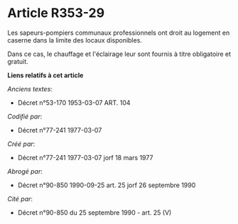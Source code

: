 # Article R353-29

Les sapeurs-pompiers communaux professionnels ont droit au logement en caserne dans la limite des locaux disponibles.

Dans ce cas, le chauffage et l'éclairage leur sont fournis à titre obligatoire et gratuit.

**Liens relatifs à cet article**

_Anciens textes_:

  - Décret n°53-170 1953-03-07 ART. 104

_Codifié par_:

  - Décret n°77-241 1977-03-07

_Créé par_:

  - Décret n°77-241 1977-03-07 jorf 18 mars 1977

_Abrogé par_:

  - Décret n°90-850 1990-09-25 art. 25 jorf 26 septembre 1990

_Cité par_:

  - Décret n°90-850 du 25 septembre 1990 - art. 25 (V)
